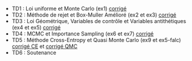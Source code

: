 - TD1 : Loi uniforme et Monte Carlo (ex1) [corrigé](TD1_corr.R)
- TD2 : Méthode de rejet et Box-Muller Amélioré (ex2 et ex3) [corrigé](TD2_code_corr.html)
- TD3 : Loi Géométrique, Variables de contrôle et Variables antithétiques (ex4 et ex5) [corrigé](2A-monte-carlo/TD3_code_corr.html)
- TD4 : MCMC et Importance Sampling (ex6 et ex7) [corrigé](TD4_code_corr.html)
- TD5 : Méthode Cross-Entropy et Quasi Monte Carlo (ex9 et ex5-falc) [corrigé CE](TD5_code_corr.html) et [corrigé QMC](quasi_monte_carlo.Rmd)
- TD6 : Soutenance
